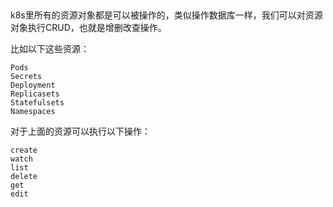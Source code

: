 ## 

k8s里所有的资源对象都是可以被操作的，类似操作数据库一样，我们可以对资源对象执行CRUD，也就是增删改查操作。

比如以下这些资源：

```
Pods
Secrets
Deployment
Replicasets
Statefulsets
Namespaces
```

对于上面的资源可以执行以下操作：

```
create
watch
list
delete
get
edit
```

